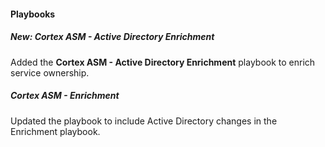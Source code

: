 #### Playbooks

##### New: Cortex ASM - Active Directory Enrichment

Added the **Cortex ASM - Active Directory Enrichment** playbook to enrich service ownership.

##### Cortex ASM - Enrichment

Updated the playbook to include Active Directory changes in the Enrichment playbook.
